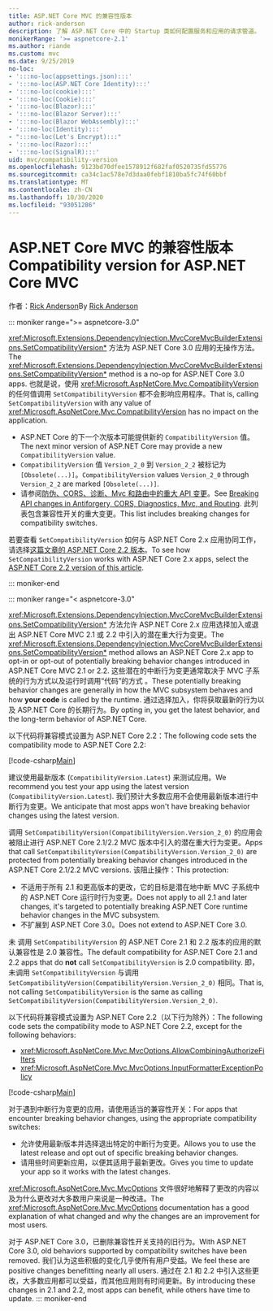 ```yaml
---
title: ASP.NET Core MVC 的兼容性版本
author: rick-anderson
description: 了解 ASP.NET Core 中的 Startup 类如何配置服务和应用的请求管道。
monikerRange: '>= aspnetcore-2.1'
ms.author: riande
ms.custom: mvc
ms.date: 9/25/2019
no-loc:
- ':::no-loc(appsettings.json):::'
- ':::no-loc(ASP.NET Core Identity):::'
- ':::no-loc(cookie):::'
- ':::no-loc(Cookie):::'
- ':::no-loc(Blazor):::'
- ':::no-loc(Blazor Server):::'
- ':::no-loc(Blazor WebAssembly):::'
- ':::no-loc(Identity):::'
- ":::no-loc(Let's Encrypt):::"
- ':::no-loc(Razor):::'
- ':::no-loc(SignalR):::'
uid: mvc/compatibility-version
ms.openlocfilehash: 9123bd70dfee1578912f682faf0520735fd55776
ms.sourcegitcommit: ca34c1ac578e7d3daa0febf1810ba5fc74f60bbf
ms.translationtype: MT
ms.contentlocale: zh-CN
ms.lasthandoff: 10/30/2020
ms.locfileid: "93051286"
---
```

# <a name="compatibility-version-for-aspnet-core-mvc"></a><span data-ttu-id="f92cd-103">ASP.NET Core MVC 的兼容性版本</span><span class="sxs-lookup"><span data-stu-id="f92cd-103">Compatibility version for ASP.NET Core MVC</span></span>

<span data-ttu-id="f92cd-104">作者：[Rick Anderson](https://twitter.com/RickAndMSFT)</span><span class="sxs-lookup"><span data-stu-id="f92cd-104">By [Rick Anderson](https://twitter.com/RickAndMSFT)</span></span>

::: moniker range=">= aspnetcore-3.0"

<span data-ttu-id="f92cd-105"><xref:Microsoft.Extensions.DependencyInjection.MvcCoreMvcBuilderExtensions.SetCompatibilityVersion*> 方法为 ASP.NET Core 3.0 应用的无操作方法。</span><span class="sxs-lookup"><span data-stu-id="f92cd-105">The <xref:Microsoft.Extensions.DependencyInjection.MvcCoreMvcBuilderExtensions.SetCompatibilityVersion*> method is a no-op for ASP.NET Core 3.0 apps.</span></span> <span data-ttu-id="f92cd-106">也就是说，使用 <xref:Microsoft.AspNetCore.Mvc.CompatibilityVersion> 的任何值调用 `SetCompatibilityVersion` 都不会影响应用程序。</span><span class="sxs-lookup"><span data-stu-id="f92cd-106">That is, calling `SetCompatibilityVersion` with any value of <xref:Microsoft.AspNetCore.Mvc.CompatibilityVersion> has no impact on the application.</span></span>

* <span data-ttu-id="f92cd-107">ASP.NET Core 的下一个次版本可能提供新的 `CompatibilityVersion` 值。</span><span class="sxs-lookup"><span data-stu-id="f92cd-107">The next minor version of ASP.NET Core may provide a new `CompatibilityVersion` value.</span></span>
* <span data-ttu-id="f92cd-108">`CompatibilityVersion` 值 `Version_2_0` 到 `Version_2_2` 被标记为 `[Obsolete(...)]`。</span><span class="sxs-lookup"><span data-stu-id="f92cd-108">`CompatibilityVersion` values `Version_2_0` through `Version_2_2` are marked `[Obsolete(...)]`.</span></span>
* <span data-ttu-id="f92cd-109">请参阅[防伪、CORS、诊断、Mvc 和路由中的重大 API 变更](https://github.com/aspnet/Announcements/issues/387)。</span><span class="sxs-lookup"><span data-stu-id="f92cd-109">See [Breaking API changes in Antiforgery, CORS, Diagnostics, Mvc, and Routing](https://github.com/aspnet/Announcements/issues/387).</span></span> <span data-ttu-id="f92cd-110">此列表包含兼容性开关的重大变更。</span><span class="sxs-lookup"><span data-stu-id="f92cd-110">This list includes breaking changes for compatibility switches.</span></span>

<span data-ttu-id="f92cd-111">若要查看 `SetCompatibilityVersion` 如何与 ASP.NET Core 2.x 应用协同工作，请选择[这篇文章的 ASP.NET Core 2.2 版本](?view=aspnetcore-2.2)。</span><span class="sxs-lookup"><span data-stu-id="f92cd-111">To see how `SetCompatibilityVersion` works with ASP.NET Core 2.x apps, select the [ASP.NET Core 2.2 version of this article](?view=aspnetcore-2.2).</span></span>

::: moniker-end

::: moniker range="< aspnetcore-3.0"

<span data-ttu-id="f92cd-112"><xref:Microsoft.Extensions.DependencyInjection.MvcCoreMvcBuilderExtensions.SetCompatibilityVersion*> 方法允许 ASP.NET Core 2.x 应用选择加入或退出 ASP.NET Core MVC 2.1 或 2.2 中引入的潜在重大行为变更。</span><span class="sxs-lookup"><span data-stu-id="f92cd-112">The <xref:Microsoft.Extensions.DependencyInjection.MvcCoreMvcBuilderExtensions.SetCompatibilityVersion*> method allows an ASP.NET Core 2.x app to opt-in or opt-out of potentially breaking behavior changes introduced in ASP.NET Core MVC 2.1 or 2.2.</span></span> <span data-ttu-id="f92cd-113">这些潜在的中断行为变更通常取决于 MVC 子系统的行为方式以及运行时调用“代码”的方式  。</span><span class="sxs-lookup"><span data-stu-id="f92cd-113">These potentially breaking behavior changes are generally in how the MVC subsystem behaves and how **your code** is called by the runtime.</span></span> <span data-ttu-id="f92cd-114">通过选择加入，你将获取最新的行为以及 ASP.NET Core 的长期行为。</span><span class="sxs-lookup"><span data-stu-id="f92cd-114">By opting in, you get the latest behavior, and the long-term behavior of ASP.NET Core.</span></span>

<span data-ttu-id="f92cd-115">以下代码将兼容模式设置为 ASP.NET Core 2.2：</span><span class="sxs-lookup"><span data-stu-id="f92cd-115">The following code sets the compatibility mode to ASP.NET Core 2.2:</span></span>

[!code-csharp[Main](compatibility-version/samples/2.x/CompatibilityVersionSample/Startup.cs?name=snippet1)]

<span data-ttu-id="f92cd-116">建议使用最新版本 (`CompatibilityVersion.Latest`) 来测试应用。</span><span class="sxs-lookup"><span data-stu-id="f92cd-116">We recommend you test your app using the latest version (`CompatibilityVersion.Latest`).</span></span> <span data-ttu-id="f92cd-117">我们预计大多数应用不会使用最新版本进行中断行为变更。</span><span class="sxs-lookup"><span data-stu-id="f92cd-117">We anticipate that most apps won't have breaking behavior changes using the latest version.</span></span>

<span data-ttu-id="f92cd-118">调用 `SetCompatibilityVersion(CompatibilityVersion.Version_2_0)` 的应用会被阻止进行 ASP.NET Core 2.1/2.2 MVC 版本中引入的潜在重大行为变更。</span><span class="sxs-lookup"><span data-stu-id="f92cd-118">Apps that call `SetCompatibilityVersion(CompatibilityVersion.Version_2_0)` are protected from potentially breaking behavior changes introduced in the ASP.NET Core 2.1/2.2 MVC versions.</span></span> <span data-ttu-id="f92cd-119">该阻止操作：</span><span class="sxs-lookup"><span data-stu-id="f92cd-119">This protection:</span></span>

* <span data-ttu-id="f92cd-120">不适用于所有 2.1 和更高版本的更改，它的目标是潜在地中断 MVC 子系统中的 ASP.NET Core 运行时行为变更。</span><span class="sxs-lookup"><span data-stu-id="f92cd-120">Does not apply to all 2.1 and later changes, it's targeted to potentially breaking ASP.NET Core runtime behavior changes in the MVC subsystem.</span></span>
* <span data-ttu-id="f92cd-121">不扩展到 ASP.NET Core 3.0。</span><span class="sxs-lookup"><span data-stu-id="f92cd-121">Does not extend to ASP.NET Core 3.0.</span></span>

<span data-ttu-id="f92cd-122">未  调用 `SetCompatibilityVersion` 的 ASP.NET Core 2.1 和 2.2 版本的应用的默认兼容性是 2.0 兼容性。</span><span class="sxs-lookup"><span data-stu-id="f92cd-122">The default compatibility for ASP.NET Core 2.1 and 2.2 apps that do **not** call `SetCompatibilityVersion` is 2.0 compatibility.</span></span> <span data-ttu-id="f92cd-123">即，未调用 `SetCompatibilityVersion` 与调用 `SetCompatibilityVersion(CompatibilityVersion.Version_2_0)` 相同。</span><span class="sxs-lookup"><span data-stu-id="f92cd-123">That is, not calling `SetCompatibilityVersion` is the same as calling `SetCompatibilityVersion(CompatibilityVersion.Version_2_0)`.</span></span>

<span data-ttu-id="f92cd-124">以下代码将兼容模式设置为 ASP.NET Core 2.2（以下行为除外）：</span><span class="sxs-lookup"><span data-stu-id="f92cd-124">The following code sets the compatibility mode to ASP.NET Core 2.2, except for the following behaviors:</span></span>

* <xref:Microsoft.AspNetCore.Mvc.MvcOptions.AllowCombiningAuthorizeFilters>
* <xref:Microsoft.AspNetCore.Mvc.MvcOptions.InputFormatterExceptionPolicy>

[!code-csharp[Main](compatibility-version/samples/2.x/CompatibilityVersionSample/Startup2.cs?name=snippet1)]

<span data-ttu-id="f92cd-125">对于遇到中断行为变更的应用，请使用适当的兼容性开关：</span><span class="sxs-lookup"><span data-stu-id="f92cd-125">For apps that encounter breaking behavior changes, using the appropriate compatibility switches:</span></span>

* <span data-ttu-id="f92cd-126">允许使用最新版本并选择退出特定的中断行为变更。</span><span class="sxs-lookup"><span data-stu-id="f92cd-126">Allows you to use the latest release and opt out of specific breaking behavior changes.</span></span>
* <span data-ttu-id="f92cd-127">请用些时间更新应用，以便其适用于最新更改。</span><span class="sxs-lookup"><span data-stu-id="f92cd-127">Gives you time to update your app so it works with the latest changes.</span></span>

<span data-ttu-id="f92cd-128"><xref:Microsoft.AspNetCore.Mvc.MvcOptions> 文件很好地解释了更改的内容以及为什么更改对大多数用户来说是一种改进。</span><span class="sxs-lookup"><span data-stu-id="f92cd-128">The <xref:Microsoft.AspNetCore.Mvc.MvcOptions> documentation has a good explanation of what changed and why the changes are an improvement for most users.</span></span>

<span data-ttu-id="f92cd-129">对于 ASP.NET Core 3.0，已删除兼容性开关支持的旧行为。</span><span class="sxs-lookup"><span data-stu-id="f92cd-129">With ASP.NET Core 3.0, old behaviors supported by compatibility switches have been removed.</span></span> <span data-ttu-id="f92cd-130">我们认为这些积极的变化几乎使所有用户受益。</span><span class="sxs-lookup"><span data-stu-id="f92cd-130">We feel these are positive changes benefitting nearly all users.</span></span> <span data-ttu-id="f92cd-131">通过在 2.1 和 2.2 中引入这些更改，大多数应用都可以受益，而其他应用则有时间更新。</span><span class="sxs-lookup"><span data-stu-id="f92cd-131">By introducing these changes in 2.1 and 2.2, most apps can benefit, while others have time to update.</span></span>
::: moniker-end